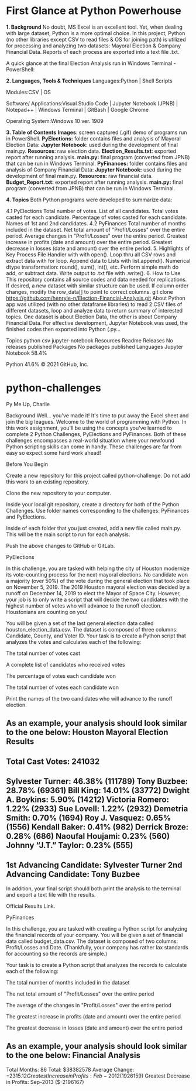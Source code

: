 
# First Glance at Python Powerhouse

**1. Background**
No doubt, MS Excel is an excellent tool. Yet, when dealing with large dataset, Python is a more optimal choice. In this project, Python (no other libraries except CSV to read files & OS for joining path) is utilized for processing and analyzing two datasets: Mayoral Election & Company Financial Data. Reports of each process are exported into a text file .txt.

A quick glance at the final Election Analysis run in Windows Terminal - PowerShell:


**2. Languages, Tools & Techniques**
Languages:Python | Shell Scripts

Modules:CSV | OS 

Software/ Applications:Visual Studio Code | Jupyter Notebook (JPNB) | Notepad++ | Windows Terminal | GitBash | Google Chrome

Operating System:Windows 10 ver. 1909


**3. Table of Contents**
**Images**: screen captured (.gif) demo of programs run in PowerShell.
**PyElections:** folder contains files and analysis of Mayoral Election Data:
**Jupyter Notebook**: used during the development of final main.py.
**Resources**: raw election data.
**Election_Results.txt**: exported report after running analysis.
**main.py:** final program (converted from JPNB) that can be run in Windows Terminal.
**PyFinances:** folder contains files and analysis of Company Financial Data:
**Jupyter Notebook:** used during the development of final main.py.
**Resources:** raw financial data.
**Budget_Report.txt:** exported report after running analysis.
**main.py:** final program (converted from JPNB) that can be run in Windows Terminal.


**4. Topics** 
Both Python programs were developed to summarize data:

4.1 PyElections
Total number of votes.
List of all candidates.
Total votes casted for each candidate.
Percentage of votes casted for each candidate.
Names of 1st and 2nd candidates.
4.2 PyFinances
Total number of months included in the dataset.
Net total amount of "Profit/Losses" over the entire period.
Average changes in "Profit/Losses" over the entire period.
Greatest increase in profits (date and amount) over the entire period.
Greatest decrease in losses (date and amount) over the entire period.
5. Highlights of Key Process
File Handler with with open().
Loop thru all CSV rows and extract data with for loop.
Append data to Lists with list.append().
Numerical dtype transformation: round(), sum(), int(), etc.
Perform simple math do add, or subtract data.
Write output to .txt file with .write().
6. How to Use
This repository contains all source codes and data needed for replications. If desired, a new dataset with similar structure can be used. If column order changes, modify the row_data[<index>] to point to correct columns.
git clone https://github.com/henryle-n/Election-Financial-Analysis.git
About
Python app was utilized (with no other dataframe libraries) to read 2 CSV files of different datasets, loop and analyze data to return summary of interested topics. One dataset is about Election Data, the other is about Company Financial Data. For effective development, Jupyter Notebook was used, the finished codes then exported into Python (.py…

Topics
python csv jupyter-notebook
Resources
 Readme
Releases
No releases published
Packages
No packages published
Languages
Jupyter Notebook
58.4%
 
Python
41.6%
© 2021 GitHub, Inc.


































































# python-challenges

Py Me Up, Charlie

Background
Well... you've made it!
It's time to put away the Excel sheet and join the big leagues. Welcome to the world of programming with Python. In this work assignment, you'll be using the concepts you've learned to complete 2 Python Challenges, PyElections and PyFinances.
Both of these challenges encompasses a real-world situation where your newfound Python scripting skills can come in handy. These challenges are far from easy so expect some hard work ahead!

Before You Begin


Create a new repository for this project called python-challenge. Do not add this work to an existing repository.


Clone the new repository to your computer.


Inside your local git repository, create a directory for both of the  Python Challenges. Use folder names corresponding to the challenges: PyFinances and  PyElections.


Inside of each folder that you just created, add a new file called main.py. This will be the main script to run for each analysis.


Push the above changes to GitHub or GitLab.



PyElections



In this challenge, you are tasked with helping the city of Houston modernize its vote-counting process for the next mayoral elections. No candidate won a majority (over 50%) of the vote during the general election that took place on November 5, 2019. The 2019 Houston mayoral election was decided by a runoff on December 14, 2019 to elect the Mayor of Space City. 
However, your job is to only write a script that will decide the two candidates with the highest number of votes who will advance to the runoff election. Houstonians are counting on you!


You will be given a set of the last general election data called houston_election_data.csv. The dataset is composed of three columns: Candidate, County, and Voter ID. Your task is to create a Python script that analyzes the votes and calculates each of the following:


The total number of votes cast


A complete list of candidates who received votes


The percentage of votes each candidate won


The total number of votes each candidate won


Print the names of the two candidates who will advance to the runoff election.




As an example, your analysis should look similar to the one below:
Houston Mayoral Election Results
-----------------------------------------
Total Cast Votes: 241032
-----------------------------------------
Sylvester Turner: 46.38% (111789)
Tony Buzbee: 28.78% (69361)
Bill King: 14.01% (33772)
Dwight A. Boykins: 5.90% (14212)
Victoria Romero: 1.22% (2933)
Sue Lovell: 1.22% (2932)
Demetria Smith: 0.70% (1694)
Roy J. Vasquez: 0.65% (1556)
Kendall Baker: 0.41% (982)
Derrick Broze: 0.28% (686)
Naoufal Houjami: 0.23% (560)
Johnny “J.T.” Taylor: 0.23% (555)
-----------------------------------------
1st Advancing Candidate: Sylvester Turner
2nd Advancing Candidate: Tony Buzbee
-----------------------------------------


In addition, your final script should both print the analysis to the terminal and export a text file with the results.


Official Results Link.

PyFinances



In this challenge, you are tasked with creating a Python script for analyzing the financial records of your company. You will be given a set of financial data called budget_data.csv. The dataset is composed of two columns: Profit/Losses and Date. (Thankfully, your company has rather lax standards for accounting so the records are simple.)


Your task is to create a Python script that analyzes the records to calculate each of the following:


The total number of months included in the dataset


The net total amount of "Profit/Losses" over the entire period


The average of the changes in "Profit/Losses" over the entire period


The greatest increase in profits (date and amount) over the entire period


The greatest decrease in losses (date and amount) over the entire period




As an example, your analysis should look similar to the one below:
Financial Analysis
----------------------------
Total Months: 86
Total: $38382578
Average  Change: $-2315.12
Greatest Increase in Profits: Feb-2012 ($1926159)
Greatest Decrease in Profits: Sep-2013 ($-2196167)



